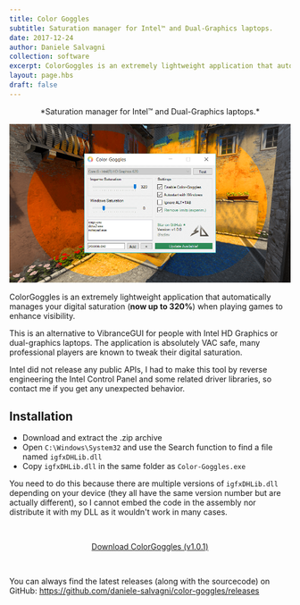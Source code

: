 ```yaml
---
title: Color Goggles
subtitle: Saturation manager for Intel™ and Dual-Graphics laptops.
date: 2017-12-24
author: Daniele Salvagni
collection: software
excerpt: ColorGoggles is an extremely lightweight application that automatically manages your digital saturation when playing games to enhance visibility. This is an alternative to VibranceGUI for people with Intel HD Graphics or dual-graphics laptops.
layout: page.hbs
draft: false
---
```


<p align="center">*Saturation manager for Intel™ and Dual-Graphics laptops.*</p>

![ColorGoggles](/assets/img/content/colorgoggles.png)

ColorGoggles is an extremely lightweight application that automatically manages your digital saturation (**now up to 320%**) when playing games to enhance visibility.

This is an alternative to VibranceGUI for people with Intel HD Graphics or dual-graphics laptops. The application is absolutely VAC safe, many professional players are known to tweak their digital saturation.

Intel did not release any public APIs, I had to make this tool by reverse engineering the Intel Control Panel and some related driver libraries, so contact me if you get any unexpected behavior.

## Installation

- Download and extract the .zip archive
- Open `C:\Windows\System32` and use the Search function to find a file named  `igfxDHLib.dll`
- Copy `igfxDHLib.dll` in the same folder as `Color-Goggles.exe`

You need to do this because there are multiple versions of `igfxDHLib.dll` depending on your device (they all have the same version number but are actually different), so I cannot embed the code in the assembly nor distribute it with my DLL as it wouldn't work in many cases.

<br><div align="center"><a class="button" align="center" target="_blank" href="https://github.com/daniele-salvagni/color-goggles/releases/download/v1.0.1/Color-Goggles-v1.0.1.zip">Download ColorGoggles (v1.0.1)</a></div>


<br>

You can always find the latest releases (along with the sourcecode) on GitHub: https://github.com/daniele-salvagni/color-goggles/releases
